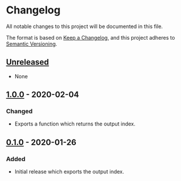 # Changelog

All notable changes to this project will be documented in this file.

The format is based on [Keep a Changelog](https://keepachangelog.com/en/1.0.0/),
and this project adheres to [Semantic Versioning](https://semver.org/spec/v2.0.0.html).

## [Unreleased]

- None

## [1.0.0] - 2020-02-04

### Changed

- Exports a function which returns the output index.

## [0.1.0] - 2020-01-26

### Added

- Initial release which exports the output index.

[unreleased]: https://github.com/generative-music/samples-alex-bainter/compare/v1.0.0...HEAD
[1.0.0]: https://github.com/generative-music/samples-alex-bainter/compare/v0.1.0...v1.0.0
[0.1.0]: https://github.com/generative-music/samples-alex-bainter/releases/tag/v0.0.1
